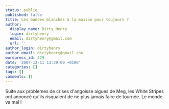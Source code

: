 ```yaml
---
status: publie
published: false
title: Les bandes blanches à la maison pour toujours ?
author:
  display_name: Dirty Henry
  login: dirtyhenry
  email: dirtyhenry@gmail.com
  url: ''
author_login: dirtyhenry
author_email: dirtyhenry@gmail.com
wordpress_id: 429
date: '2007-12-11 13:39:00 +0100'
categories: []
tags: []
comments: []
---
```

Suite aux problèmes de crises d'angoisse aigues de Meg, les White Stripes ont annoncé qu'ils risquaient de ne plus jamais faire de tournée. Le monde va mal !
